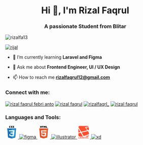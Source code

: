 <h1 align="center">Hi 👋, I'm Rizal Faqrul</h1>
<h3 align="center">A passionate Student from Blitar</h3>

<p align="left"> <img src="https://komarev.com/ghpvc/?username=rizalfa13&label=Profile%20views&color=0e75b6&style=flat" alt="rizalfa13" /> </p>

<p align="left"> <a href="https://twitter.com/Asyknw_" target="blank"><img src="https://img.shields.io/twitter/follow/rijal?logo=twitter&style=for-the-badge" alt="rijal" /></a> </p>

- 🌱 I’m currently learning **Laravel and Figma**

- 💬 Ask me about **Frontend Engineer, UI / UX Design**

- 📫 How to reach me **rizalfaqrul12@gmail.com**

<h3 align="left">Connect with me:</h3>
<p align="left">

<a href="https://linkedin.com/in/rizal-faqrul-febri-anto-8504b6209/" target="blank"><img align="center" src="https://raw.githubusercontent.com/rahuldkjain/github-profile-readme-generator/master/src/images/icons/Social/linked-in-alt.svg" alt="rizal faqrul febri anto" height="30" width="40" /></a>
<a href="https://fb.com/rizal.faqrul/" target="blank"><img align="center" src="https://raw.githubusercontent.com/rahuldkjain/github-profile-readme-generator/master/src/images/icons/Social/facebook.svg" alt="rizal faqrul" height="30" width="40" /></a>
<a href="https://instagram.com/rizalfaqrl/" target="blank"><img align="center" src="https://raw.githubusercontent.com/rahuldkjain/github-profile-readme-generator/master/src/images/icons/Social/instagram.svg" alt="rizalfaqrl_" height="30" width="40" /></a>
<a href="https://dribbble.com/rizalfaqrl" target="blank"><img align="center" src="https://raw.githubusercontent.com/rahuldkjain/github-profile-readme-generator/master/src/images/icons/Social/dribbble.svg" alt="rizal faqrul" height="30" width="40" /></a>
</p>

<h3 align="left">Languages and Tools:</h3>
<p align="left"> <a href="https://www.w3schools.com/css/" target="_blank" rel="noreferrer"> <img src="https://raw.githubusercontent.com/devicons/devicon/master/icons/css3/css3-original-wordmark.svg" alt="css3" width="40" height="40"/> </a> <a href="https://www.figma.com/" target="_blank" rel="noreferrer"> <img src="https://www.vectorlogo.zone/logos/figma/figma-icon.svg" alt="figma" width="40" height="40"/> </a> <a href="https://www.w3.org/html/" target="_blank" rel="noreferrer"> <img src="https://raw.githubusercontent.com/devicons/devicon/master/icons/html5/html5-original-wordmark.svg" alt="html5" width="40" height="40"/> </a> <a href="https://www.adobe.com/in/products/illustrator.html" target="_blank" rel="noreferrer"> <img src="https://www.vectorlogo.zone/logos/adobe_illustrator/adobe_illustrator-icon.svg" alt="illustrator" width="40" height="40"/> </a> <a href="https://laravel.com/" target="_blank" rel="noreferrer"> <img src="https://raw.githubusercontent.com/devicons/devicon/master/icons/laravel/laravel-plain-wordmark.svg" alt="laravel" width="40" height="40"/> </a> <a href="https://www.adobe.com/products/xd.html" target="_blank" rel="noreferrer"> <img src="https://cdn.worldvectorlogo.com/logos/adobe-xd.svg" alt="xd" width="40" height="40"/> </a> </p>



